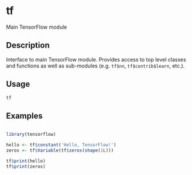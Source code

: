 # tf


Main TensorFlow module




## Description

Interface to main TensorFlow  module. Provides access to top level classes
and functions as well as sub-modules (e.g. ``tf$nn``,
``tf$contrib$learn``, etc.).





## Usage
```r
tf
```






## Examples

```r

library(tensorflow)

hello <- tf$constant('Hello, TensorFlow!')
zeros <- tf$Variable(tf$zeros(shape(1L)))

tf$print(hello)
tf$print(zeros)

```





